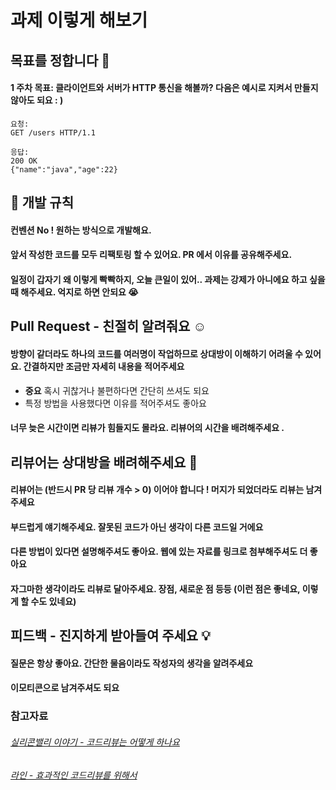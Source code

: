 # 과제 이렇게 해보기

## 목표를 정합니다 :satellite:

#### 1 주차 목표: 클라이언트와 서버가 HTTP 통신을 해볼까? 다음은 예시로 지켜서 만들지 않아도 되요 : )
```text
요청: 
GET /users HTTP/1.1

응답: 
200 OK
{"name":"java","age":22}
```

## :bell: 개발 규칙

#### 컨벤션 No ! 원하는 방식으로 개발해요.
#### 앞서 작성한 코드를 모두 리팩토링 할 수 있어요. PR 에서 이유를 공유해주세요.
#### 일정이 갑자기 왜 이렇게 빡빡하지, 오늘 큰일이 있어.. 과제는 강제가 아니에요 하고 싶을 때 해주세요. 억지로 하면 안되요 :sob:

## Pull Request - 친절히 알려줘요 :relaxed:

#### 방향이 같더라도 하나의 코드를 여러명이 작업하므로 상대방이 이해하기 어려울 수 있어요. 간결하지만 조금만 자세히 내용을 적어주세요
- **중요** 혹시 귀찮거나 불편하다면 간단히 쓰셔도 되요 
- 특정 방법을 사용했다면 이유를 적어주셔도 좋아요

#### 너무 늦은 시간이면 리뷰가 힘들지도 몰라요. 리뷰어의 시간을 배려해주세요 .

## 리뷰어는 상대방을 배려해주세요 :angel:

#### 리뷰어는 (반드시 PR 당 리뷰 개수 > 0) 이어야 합니다 ! 머지가 되었더라도 리뷰는 남겨주세요
#### 부드럽게 얘기해주세요. 잘못된 코드가 아닌 생각이 다른 코드일 거에요 
#### 다른 방법이 있다면 설명해주셔도 좋아요. 웹에 있는 자료를 링크로 첨부해주셔도 더 좋아요 
#### 자그마한 생각이라도 리뷰로 달아주세요. 장점, 새로운 점 등등 (이런 점은 좋네요, 이렇게 할 수도 있네요)

## 피드백 - 진지하게 받아들여 주세요 :bulb:

#### 질문은 항상 좋아요. 간단한 물음이라도 작성자의 생각을 알려주세요
#### 이모티콘으로 남겨주셔도 되요

### 참고자료
###### [실리콘밸리 이야기 - 코드리뷰는 어떻게 하나요](http://sv-story.blogspot.com/2013/04/blog-post_28.html)
###### [라인 - 효과적인 코드리뷰를 위해서](https://engineering.linecorp.com/ko/blog/effective-codereview/#send-pull-request-early)
